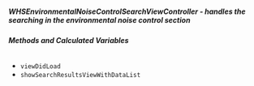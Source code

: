 ##### **WHSEnvironmentalNoiseControlSearchViewController** - handles the searching in the environmental noise control section

###### **Methods and Calculated Variables**
- `viewDidLoad`
- `showSearchResultsViewWithDataList`